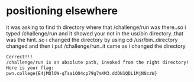 # positioning elsewhere
it was asking to find th directory where that /challenge/run was there..so i typed /challenge/run and it showed your not in the usr/bin directory..that was the hint..so i changed the directory by using cd /usr/bin..directory changed
and then i put /challenge/run..it came as i changed the directory
``` bash
Correct!!!
/challenge/run is an absolute path, invoked from the right directory!
Here is your flag:
pwn.college{E4jMQlOW-qTsaiOO4cp79g7mXM3.ddDN1QDL1MjN0czW}
```
